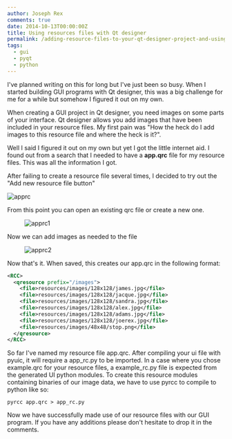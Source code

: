 ```yaml
---
author: Joseph Rex
comments: true
date: 2014-10-13T00:00:00Z
title: Using resources files with Qt designer
permalink: /adding-resource-files-to-your-qt-designer-project-and-using-pyrcc-with-python/
tags:
  - gui
  - pyqt
  - python
---
```


I've planned writing on this for long but I've just been so busy. When I started building GUI programs with Qt designer, this was a big challenge for me for a while but somehow I figured it out on my own.
<!--more-->

When creating a GUI project in Qt designer, you need images on some parts of your interface. Qt designer allows you add images that have been included in your resource files. My first pain was "How the heck do I add images to this resource file and where the heck is it?".

Well I said I figured it out on my own but yet I got the little internet aid. I found out from a search that I needed to have a **app.qrc** file for my resource files. This was all the information I got.

After failing to create a resource file several times, I decided to try out the "Add new resource file button"

![apprc](https://res.cloudinary.com/strich/image/upload/v1497715921/apprc_q6mqse.png)

From this point you can open an existing qrc file or create a new one.

<figure>
<img src="https://res.cloudinary.com/strich/image/upload/v1497715924/apprc1_nsb5kn.png" alt="apprc1" class="image">
</figure>

Now we can add images as needed to the file

<figure>
<img src="https://res.cloudinary.com/strich/image/upload/v1497715926/apprc2_f2ujxx.png" alt="apprc2" class="image">
</figure>

Now that's it. When saved, this creates our app.qrc in the following format:

```xml
<RCC>
  <qresource prefix="/images">
    <file>resources/images/128x128/james.jpg</file>
    <file>resources/images/128x128/jacque.jpg</file>
    <file>resources/images/128x128/sandra.jpg</file>
    <file>resources/images/128x128/alex.jpg</file>
    <file>resources/images/128x128/adams.jpg</file>
    <file>resources/images/128x128/joerex.jpg</file>
    <file>resources/images/48x48/stop.png</file>
  </qresource>
</RCC>
```

So far I've named my resource file app.qrc. After compiling your ui file with pyuic, it will require a app\_rc.py to be imported. In a case where you chose example.qrc for your resource files, a example\_rc.py file is expected from the generated UI python modules. To create this resource modules containing binaries of our image data, we have to use pyrcc to compile to python like so:

```
pyrcc app.qrc > app_rc.py
```

Now we have successfully made use of our resource files with our GUI program. If you have any additions please don't hesitate to drop it in the comments.
